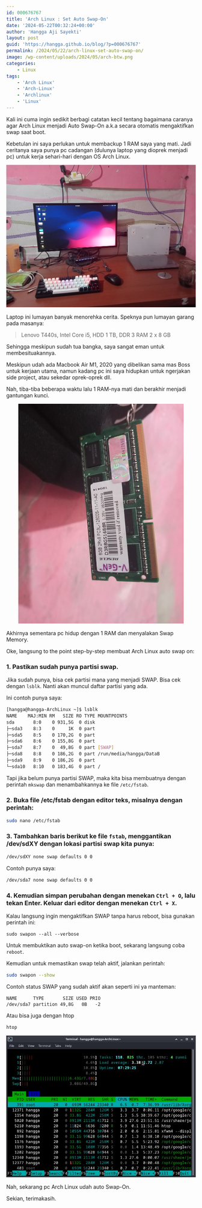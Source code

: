 ```yaml
---
id: 000676767
title: 'Arch Linux : Set Auto Swap-On'
date: '2024-05-22T00:32:24+00:00'
author: 'Hangga Aji Sayekti'
layout: post
guid: 'https://hangga.github.io/blog/?p=000676767'
permalink: /2024/05/22/arch-linux-set-auto-swap-on/
image: /wp-content/uploads/2024/05/arch-btw.png
categories:
    - Linux
tags:
    - 'Arch Linux'
    - 'Arch-Linux'
    - 'Archlinux'
    - 'Linux'
---
```


Kali ini cuma ingin sedikit berbagi catatan kecil tentang bagaimana caranya agar Arch Linux menjadi Auto Swap-On a.k.a secara otomatis mengaktifkan swap saat boot. 

Kebetulan ini saya perlukan untuk membackup 1 RAM saya yang mati. 
Jadi ceritanya saya punya pc cadangan (dulunya laptop yang dioprek menjadi pc) untuk kerja sehari-hari dengan OS Arch Linux. 

<p align="center">
<img src="../wp-content/uploads/2024/05/arch-linux-lenovo.jpeg" width="550"/>
</p>

Laptop ini lumayan banyak menorehka cerita. Speknya pun lumayan garang pada masanya:

> Lenovo T440s, Intel Core i5, HDD 1 TB, DDR 3 RAM 2 x 8 GB

Sehingga meskipun sudah tua bangka, saya sangat eman untuk membesituakannya. 

Meskipun udah ada Macbook Air M1, 2020 yang dibelikan sama mas Boss untuk kerjaan utama, namun kadang pc ini saya hidupkan untuk ngerjakan side project, atau sekedar oprek-oprek dll.

Nah, tiba-tiba beberapa waktu lalu 1 RAM-nya mati dan berakhir menjadi gantungan kunci.

<p align="center">
<img src="../wp-content/uploads/2024/05/ram-g-k.jpeg" width="440"/>
</p>

Akhirnya sementara pc hidup dengan 1 RAM dan menyalakan Swap Memory.

Oke, langsung to the point step-by-step membuat Arch Linux auto swap on:

### 1. Pastikan sudah punya partisi swap. 
Jika sudah punya, bisa cek partisi mana yang menjadi SWAP. Bisa cek dengan `lsblk`. Nanti akan muncul daftar partisi yang ada. 

Ini contoh punya saya:

```Bash
[hangga@hangga-ArchLinux ~]$ lsblk
NAME    MAJ:MIN RM   SIZE RO TYPE MOUNTPOINTS
sda       8:0    0 931,5G  0 disk 
├─sda3    8:3    0     1K  0 part 
├─sda5    8:5    0 170,2G  0 part 
├─sda6    8:6    0 155,8G  0 part 
├─sda7    8:7    0  49,8G  0 part [SWAP]
├─sda8    8:8    0 186,2G  0 part /run/media/hangga/DataB
├─sda9    8:9    0 186,2G  0 part 
└─sda10   8:10   0 183,4G  0 part /

```

Tapi jika belum punya partisi SWAP, maka kita bisa membuatnya dengan perintah `mkswap` dan menambahkannya ke file `/etc/fstab`.

### 2. Buka file /etc/fstab dengan editor teks, misalnya dengan perintah:
```Bash
sudo nano /etc/fstab
```
### 3. Tambahkan baris berikut ke file `fstab`, menggantikan /dev/sdXY dengan lokasi partisi swap kita punya:
```Bash
/dev/sdXY none swap defaults 0 0
```
Contoh punya saya:
```Bash
/dev/sda7 none swap defaults 0 0
```
### 4. Kemudian simpan perubahan dengan menekan `Ctrl + O`, lalu tekan Enter. Keluar dari editor dengan menekan `Ctrl + X`.

Kalau langsung ingin mengaktifkan SWAP tanpa harus reboot, bisa gunakan perintah ini:
```
sudo swapon --all --verbose
```

Untuk membuktikan auto swap-on ketika boot, sekarang langsung coba `reboot`.

Kemudian untuk memastikan swap telah aktif, jalankan perintah:
```Bash
sudo swapon --show
```
Contoh status SWAP yang sudah aktif akan seperti ini ya manteman:
```
NAME      TYPE       SIZE USED PRIO
/dev/sda7 partition 49,8G   0B   -2
```

Atau bisa juga dengan htop
```Bash
htop
```
<p align="center">
<img src="../wp-content/uploads/2024/05/untung-ada-swap.jpg" width="550">
</p>

Nah, sekarang pc Arch Linux udah auto Swap-On.

Sekian, terimakasih. 